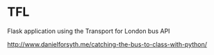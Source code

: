 TFL
===

Flask application using the Transport for London bus API

http://www.danielforsyth.me/catching-the-bus-to-class-with-python/
